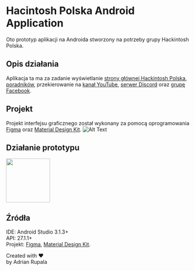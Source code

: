# Hacintosh Polska Android Application

Oto prototyp aplikacji na Androida stworzony na potrzeby grupy Hackintosh Polska.

## Opis działania
Aplikacja ta ma za zadanie wyświetlanie [strony głównej Hackintosh Polska](http://hackintosh-polska.pl), [poradników](https://poradniki.hackintosh-polska.pl/), przekierowanie na [kanał YouTube](https://www.youtube.com/c/hackintoshpolska), [serwer Discord](http://bit.ly/HPLdiscord) oraz [grupę Facebook](https://www.facebook.com/groups/hackintoshpolska/).  

## Projekt
Projekt interfejsu graficznego został wykonany za pomocą oprogramowania [Figma](https://www.figma.com) oraz [Material Design Kit](https://materialdesignkit.com/android-gui/).
![Alt Text](https://i.imgur.com/Mb3xjsq.png)

## Działanie prototypu
<img src="/Resources/alfa.gif?raw=true" width="120px">

## Źródła
IDE: Android Studio 3.1.3+  
API: 27.1.1+  
Projekt: [Figma](https://www.figma.com), [Material Design Kit](https://materialdesignkit.com/android-gui/).   

Created with ♥  
by Adrian Rupala
